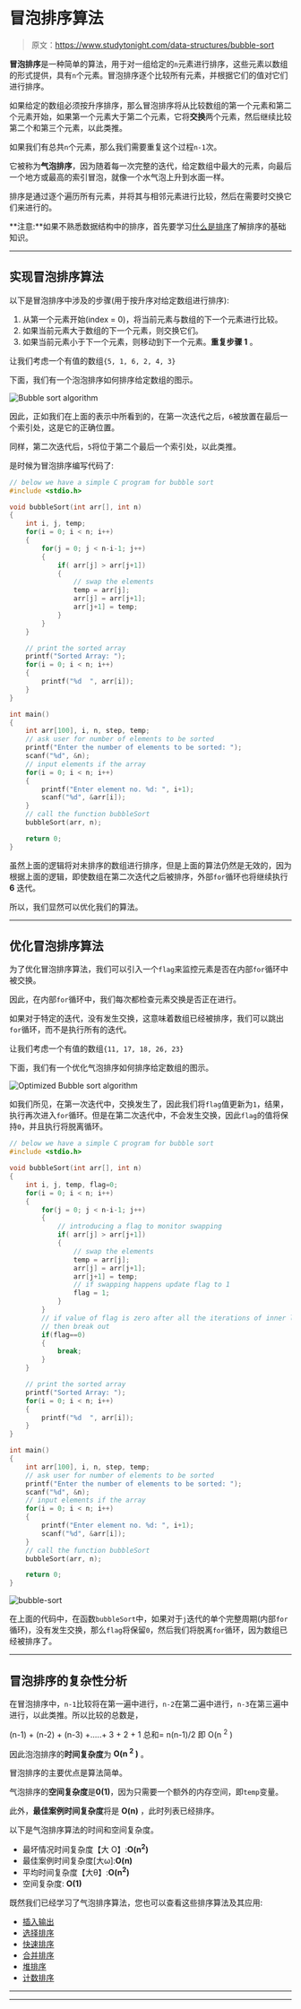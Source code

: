 # 冒泡排序算法

> 原文：<https://www.studytonight.com/data-structures/bubble-sort>

**冒泡排序**是一种简单的算法，用于对一组给定的`n`元素进行排序，这些元素以数组的形式提供，具有`n`个元素。冒泡排序逐个比较所有元素，并根据它们的值对它们进行排序。

如果给定的数组必须按升序排序，那么冒泡排序将从比较数组的第一个元素和第二个元素开始，如果第一个元素大于第二个元素，它将**交换**两个元素，然后继续比较第二个和第三个元素，以此类推。

如果我们有总共`n`个元素，那么我们需要重复这个过程`n-1`次。

它被称为**气泡排序**，因为随着每一次完整的迭代，给定数组中最大的元素，向最后一个地方或最高的索引冒泡，就像一个水气泡上升到水面一样。

排序是通过逐个遍历所有元素，并将其与相邻元素进行比较，然后在需要时交换它们来进行的。

**注意:**如果不熟悉数据结构中的排序，首先要学习[什么是排序](introduction-to-sorting)了解排序的基础知识。

* * *

## 实现冒泡排序算法

以下是冒泡排序中涉及的步骤(用于按升序对给定数组进行排序):

1.  从第一个元素开始(index = 0)，将当前元素与数组的下一个元素进行比较。
2.  如果当前元素大于数组的下一个元素，则交换它们。
3.  如果当前元素小于下一个元素，则移动到下一个元素。**重复步骤 1** 。

让我们考虑一个有值的数组`{5, 1, 6, 2, 4, 3}`

下面，我们有一个泡泡排序如何排序给定数组的图示。

![Bubble sort algorithm](img/cc40f274ee316c603f972a0bb849f61f.png)

因此，正如我们在上面的表示中所看到的，在第一次迭代之后，`6`被放置在最后一个索引处，这是它的正确位置。

同样，第二次迭代后，`5`将位于第二个最后一个索引处，以此类推。

是时候为冒泡排序编写代码了:

```cpp
// below we have a simple C program for bubble sort
#include <stdio.h>

void bubbleSort(int arr[], int n)
{
    int i, j, temp;
    for(i = 0; i < n; i++)
    {
        for(j = 0; j < n-i-1; j++)
        {
            if( arr[j] > arr[j+1])
            {
                // swap the elements
                temp = arr[j];
                arr[j] = arr[j+1];
                arr[j+1] = temp;
            } 
        }
    }

    // print the sorted array
    printf("Sorted Array: ");
    for(i = 0; i < n; i++)
    {
        printf("%d  ", arr[i]);
    }
}

int main()
{
    int arr[100], i, n, step, temp;
    // ask user for number of elements to be sorted
    printf("Enter the number of elements to be sorted: ");
    scanf("%d", &n);
    // input elements if the array
    for(i = 0; i < n; i++)
    {
        printf("Enter element no. %d: ", i+1);
        scanf("%d", &arr[i]);
    }
    // call the function bubbleSort
    bubbleSort(arr, n);

    return 0;
}
```

虽然上面的逻辑将对未排序的数组进行排序，但是上面的算法仍然是无效的，因为根据上面的逻辑，即使数组在第二次迭代之后被排序，外部`for`循环也将继续执行 **6** 迭代。

所以，我们显然可以优化我们的算法。

* * *

## 优化冒泡排序算法

为了优化冒泡排序算法，我们可以引入一个`flag`来监控元素是否在内部`for`循环中被交换。

因此，在内部`for`循环中，我们每次都检查元素交换是否正在进行。

如果对于特定的迭代，没有发生交换，这意味着数组已经被排序，我们可以跳出`for`循环，而不是执行所有的迭代。

让我们考虑一个有值的数组`{11, 17, 18, 26, 23}`

下面，我们有一个优化气泡排序如何排序给定数组的图示。

![Optimized Bubble sort algorithm](img/28a08930f0d5f46202449fc69ef951c2.png)

如我们所见，在第一次迭代中，交换发生了，因此我们将`flag`值更新为`1`，结果，执行再次进入`for`循环。但是在第二次迭代中，不会发生交换，因此`flag`的值将保持`0`，并且执行将脱离循环。

```cpp
// below we have a simple C program for bubble sort
#include <stdio.h>

void bubbleSort(int arr[], int n)
{
    int i, j, temp, flag=0;
    for(i = 0; i < n; i++)
    {
        for(j = 0; j < n-i-1; j++)
        {
            // introducing a flag to monitor swapping
            if( arr[j] > arr[j+1])
            {
                // swap the elements
                temp = arr[j];
                arr[j] = arr[j+1];
                arr[j+1] = temp;
                // if swapping happens update flag to 1
                flag = 1;
            } 
        }
        // if value of flag is zero after all the iterations of inner loop
        // then break out
        if(flag==0)
        {
            break;
        }
    }

    // print the sorted array
    printf("Sorted Array: ");
    for(i = 0; i < n; i++)
    {
        printf("%d  ", arr[i]);
    }
}

int main()
{
    int arr[100], i, n, step, temp;
    // ask user for number of elements to be sorted
    printf("Enter the number of elements to be sorted: ");
    scanf("%d", &n);
    // input elements if the array
    for(i = 0; i < n; i++)
    {
        printf("Enter element no. %d: ", i+1);
        scanf("%d", &arr[i]);
    }
    // call the function bubbleSort
    bubbleSort(arr, n);

    return 0;
}
```

![bubble-sort](img/70930c1a159002ea6afaf767aaede533.png)

在上面的代码中，在函数`bubbleSort`中，如果对于`j`迭代的单个完整周期(内部`for`循环)，没有发生交换，那么`flag`将保留`0`，然后我们将脱离`for`循环，因为数组已经被排序了。

* * *

## 冒泡排序的复杂性分析

在冒泡排序中，`n-1`比较将在第一遍中进行，`n-2`在第二遍中进行，`n-3`在第三遍中进行，以此类推。所以比较的总数是，

(n-1) + (n-2) + (n-3) +.....+ 3 + 2 + 1 总和= n(n-1)/2 即 O(n <sup>2</sup> )

因此泡泡排序的**时间复杂度**为 **O(n <sup>2</sup> )** 。

冒泡排序的主要优点是算法简单。

气泡排序的**空间复杂度**是**0(1)**，因为只需要一个额外的内存空间，即`temp`变量。

此外，**最佳案例时间复杂度**将是 **O(n)** ，此时列表已经排序。

以下是气泡排序算法的时间和空间复杂度。

*   最坏情况时间复杂度【大 O】:**O(n<sup>2</sup>)**
*   最佳案例时间复杂度[大ω]:**O(n)**
*   平均时间复杂度【大θ】:**O(n<sup>2</sup>)**
*   空间复杂度: **O(1)**

既然我们已经学习了气泡排序算法，您也可以查看这些排序算法及其应用:

*   [插入输出](insertion-sorting)
*   [选择排序](selection-sorting)
*   [快速排序](quick-sort)
*   [合并排序](merge-sort)
*   [堆排序](heap-sort)
*   [计数排序](counting-sort)

* * *

* * *